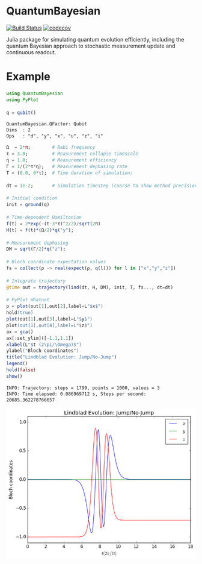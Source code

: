 # QuantumBayesian

[![Build Status](https://travis-ci.org/justindressel/QuantumBayesian.svg?branch=master)](https://travis-ci.org/justindressel/QuantumBayesian)
[![codecov](https://codecov.io/gh/justindressel/QuantumBayesian/branch/master/graph/badge.svg)](https://codecov.io/gh/justindressel/QuantumBayesian)


Julia package for simulating quantum evolution efficiently, including the quantum Bayesian approach to stochastic measurement update and continuous readout.

# Example
```julia
using QuantumBayesian
using PyPlot

q = qubit()
```

    QuantumBayesian.QFactor: Qubit
    Dims  : 2
    Ops   : "d", "y", "x", "u", "z", "i"

```julia
Ω  = 2*π;        # Rabi frequency
τ = 3.0;         # Measurement collapse timescale
η = 1.0;         # Measurement efficiency
Γ = 1/(2*τ*η);   # Measurement dephasing rate
T = (0.0, 6*τ);  # Time duration of simulation;

dt = 1e-2;       # Simulation timestep (coarse to show method precision)

# Initial condition
init = ground(q)

# Time-dependent Hamiltonian
f(t) = 2*exp(-(t-3*τ)^2/2)/sqrt(2π)
H(t) = f(t)*(Ω/2)*q("y");

# Measurement dephasing
DM = sqrt(Γ/2)*q("z");

# Bloch coordinate expectation values 
fs = collect(ρ -> real(expect(ρ, q(l))) for l in ["x","y","z"])

# Integrate trajectory
@time out = trajectory(lind(dt, H, DM), init, T, fs..., dt=dt)

# PyPlot Whatnot
p = plot(out[1],out[2],label=L"$x$")
hold(true)
plot(out[1],out[3],label=L"$y$")
plot(out[1],out[4],label=L"$z$")
ax = gca()
ax[:set_ylim]([-1.1,1.1])
xlabel(L"$t (2\pi/\Omega)$")
ylabel("Bloch coordinates")
title("Lindblad Evolution: Jump/No-Jump")
legend()
hold(false)
show()
```

    INFO: Trajectory: steps = 1799, points = 1000, values = 3
    INFO: Time elapsed: 0.086969712 s, Steps per second: 20685.362278766657

![Lindblad Pulse Output](img/example_lindblad_pulse.png)
